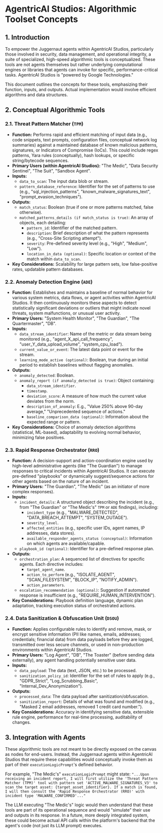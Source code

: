 # AgentricAI Studios: Algorithmic Toolset Concepts

## 1. Introduction

To empower the Juggernaut agents within AgentricAI Studios, particularly those involved in security, data management, and operational integrity, a suite of specialized, high-speed algorithmic tools is conceptualized. These tools are not agents themselves but rather underlying computational engines or libraries that agents can invoke for specific, performance-critical tasks. AgentricAI Studios is "powered by Google Technologies."

This document outlines the concepts for these tools, emphasizing their function, inputs, and outputs. Actual implementation would involve efficient algorithms and data structures.

## 2. Conceptual Algorithmic Tools

### 2.1. Threat Pattern Matcher (`TPM`)

*   **Function:** Performs rapid and efficient matching of input data (e.g., code snippets, text prompts, configuration files, conceptual network log summaries) against a maintained database of known malicious patterns, signatures, or Indicators of Compromise (IoCs). This could include regex patterns, Yara rules (conceptually), hash lookups, or specific string/bytecode sequences.
*   **Primary Users (within AgentricAI Studios):** "The Medic", "Data Security Sentinel", "The Suit", "Sandbox Agent".
*   **Inputs:**
    *   `data_to_scan`: The input data blob or stream.
    *   `pattern_database_reference`: Identifier for the set of patterns to use (e.g., "sql_injection_patterns", "known_malware_signatures_text", "prompt_evasion_techniques").
*   **Outputs:**
    *   `match_status`: Boolean (true if one or more patterns matched, false otherwise).
    *   `matched_patterns_details (if match_status is true)`: An array of objects, each detailing:
        *   `pattern_id`: Identifier of the matched pattern.
        *   `description`: Brief description of what the pattern represents (e.g., "Cross-Site Scripting attempt").
        *   `severity`: Pre-defined severity level (e.g., "High", "Medium", "Low").
        *   `location_in_data (optional)`: Specific location or context of the match within `data_to_scan`.
*   **Key Considerations:** Scalability for large pattern sets, low false-positive rates, updatable pattern databases.

### 2.2. Anomaly Detection Engine (`ADE`)

*   **Function:** Establishes and maintains a baseline of normal behavior for various system metrics, data flows, or agent activities within AgentricAI Studios. It then continuously monitors these aspects to detect statistically significant deviations or outliers that might indicate novel threats, system malfunctions, or unusual user activity.
*   **Primary Users:** "System Health Monitor", "The Guardian", "The Quartermaster", "DB".
*   **Inputs:**
    *   `data_stream_identifier`: Name of the metric or data stream being monitored (e.g., "agent_X_api_call_frequency", "user_Y_data_upload_volume", "system_cpu_load").
    *   `current_value_or_event`: The latest data point or event for the stream.
    *   `learning_mode_active (optional)`: Boolean, true during an initial period to establish baselines without flagging anomalies.
*   **Outputs:**
    *   `anomaly_detected`: Boolean.
    *   `anomaly_report (if anomaly_detected is true)`: Object containing:
        *   `data_stream_identifier`.
        *   `timestamp`.
        *   `deviation_score`: A measure of how much the current value deviates from the norm.
        *   `description_of_anomaly`: E.g., "Value 250% above 90-day average," "Unprecedented sequence of actions."
        *   `baseline_comparison_data (optional)`: Information about the expected range or pattern.
*   **Key Considerations:** Choice of anomaly detection algorithms (statistical, ML-based), adaptability to evolving normal behavior, minimizing false positives.

### 2.3. Rapid Response Orchestrator (`RRO`)

*   **Function:** A decision-support and action-coordination engine used by high-level administrative agents (like "The Guardian") to manage responses to critical incidents within AgentricAI Studios. It can execute pre-defined "playbooks" or dynamically suggest/sequence actions for other agents based on the nature of an incident.
*   **Primary Users:** "The Guardian", "The Medic" (as an initiator of more complex responses).
*   **Inputs:**
    *   `incident_details`: A structured object describing the incident (e.g., from "The Guardian" or "The Medic's" `TPM` or `ADE` findings), including:
        *   `incident_type` (e.g., "MALWARE_DETECTED", "DATA_BREACH_ATTEMPT", "SYSTEM_OUTAGE").
        *   `severity_level`.
        *   `affected_entities` (e.g., specific user IDs, agent names, IP addresses, data stores).
        *   `available_responder_agents_status (conceptual)`: Information on which agents are available/capable.
    *   `playbook_id (optional)`: Identifier for a pre-defined response plan.
*   **Outputs:**
    *   `orchestration_plan`: A sequenced list of directives for specific agents. Each directive includes:
        *   `target_agent_name`.
        *   `action_to_perform` (e.g., "ISOLATE_AGENT", "SCAN_FILESYSTEM", "BLOCK_IP", "NOTIFY_ADMIN").
        *   `action_parameters`.
    *   `escalation_recommendation (optional)`: Suggestion if automated response is insufficient (e.g., "REQUIRE_HUMAN_INTERVENTION").
*   **Key Considerations:** Playbook definition language, dynamic plan adaptation, tracking execution status of orchestrated actions.

### 2.4. Data Sanitization & Obfuscation Unit (`DSOU`)

*   **Function:** Applies configurable rules to identify and remove, mask, or encrypt sensitive information (PII like names, emails, addresses; credentials; financial data) from data payloads before they are logged, transmitted over less secure channels, or used in non-production environments within AgentricAI Studios.
*   **Primary Users:** "Log Agent", "DB", "The Toaster" (before sending data externally), any agent handling potentially sensitive user data.
*   **Inputs:**
    *   `data_payload`: The data (text, JSON, etc.) to be processed.
    *   `sanitization_policy_id`: Identifier for the set of rules to apply (e.g., "GDPR_Strict", "Log_Scrubbing_Basic", "Internal_Dev_Anonymization").
*   **Outputs:**
    *   `processed_data`: The data payload after sanitization/obfuscation.
    *   `sanitization_report`: Details of what was found and modified (e.g., "Masked 2 email addresses, removed 1 credit card number.").
*   **Key Considerations:** Accuracy in identifying sensitive data, extensible rule engine, performance for real-time processing, auditability of changes.

## 3. Integration with Agents

These algorithmic tools are not meant to be directly exposed on the canvas as nodes for end-users. Instead, the Juggernaut agents within AgentricAI Studios that require these capabilities would conceptually invoke them as part of their `executionLogicPrompt`'s defined behavior.

For example, "The Medic's" `executionLogicPrompt` might state:
`"...Upon receiving an incident report, I will first utilize the 'Threat Pattern Matcher (TPM)' tool with pattern set 'ACTIVE_MALWARE_SIGNATURES_V3' to scan the target asset: {target_asset_identifier}. If a match is found, I will then consult the 'Rapid Response Orchestrator (RRO)' with incident type 'MALWARE_CONFIRMED'..."`

The LLM executing "The Medic's" logic would then understand that these tools are part of its operational sequence and would "simulate" their use and outputs in its response. In a future, more deeply integrated system, these could become actual API calls within the platform's backend that the agent's code (not just its LLM prompt) executes.